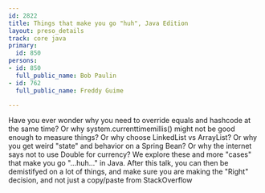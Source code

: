 ```yaml
---
id: 2822
title: Things that make you go "huh", Java Edition
layout: preso_details
track: core java
primary:
  id: 850
persons:
- id: 850
  full_public_name: Bob Paulin
- id: 762
  full_public_name: Freddy Guime

---
```

Have you ever wonder why you need to override equals and hashcode at the same time? Or why system.currenttimemillis() might not be good enough to measure things? Or why choose LinkedList vs ArrayList? Or why you get weird "state" and behavior on a Spring Bean? Or why the internet says not to use Double for currency? We explore these and more "cases" that make you go "...huh..." in Java. After this talk, you can then be demistifyed on a lot of things, and make sure you are making the "Right" decision, and not just a copy/paste from StackOverflow
